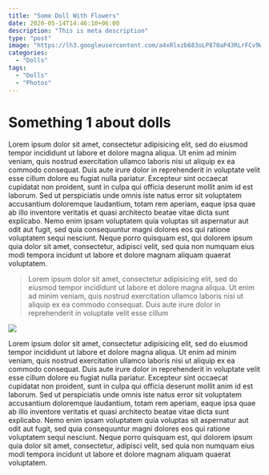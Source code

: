 ```yaml
---
title: "Some Doll With Flowers"
date: 2020-05-14T14:46:10+06:00
description: "This is meta description"
type: "post"
image: "https://lh3.googleusercontent.com/a4xRlxzb683oLP870aP43RLrFCv9W4LaYfI3MKamq5Cy47tLrxDY6LnY_AZCM8JC3TsQHGONKXaFaxALCKPmBs3YVuBQclCWFRoUQzOQ0HZ6IYK_1EP54rsziD5ypBr2PNa_shqys2K_yBchpj-500DBRNh3qChMdfoKSj9rWvGHJ0ZYtMjWLyb__1-JjAdYUCQzQ_EzWPFkPER-DV3w1iDxjoCni8IDrtkVoxqQ0xLj1LAlVgXr9bEdUkT28doVqV4gADtTq-fYl-gU5AJ92UFj1tFuRrJ7NKIcXJbCRi1ZJs4ShJsHiB1MthmcvDq6r3BHBVKMuYQsI92cQy5OrxXafUYHSI4lQkI4vZLHJyZYFbMQzq9sFj0QJKisMflwvnM927dDwjC4zXccOeYozOZkBe5slRKZOhairL1IC_tpvpRP0k6rL_XrQX0BaXN69rw2Jx5Rep3eup9k8mfSPFxVLtagbDQxl_RPSydsyPzANUYAHRStoc7MbD5mdlI3CJUANldmVtG1L1k_oJaT8JaDc2V91MUO25WAvgN1M5bvoF4paA0zZkzw1gWDYvm7xKX7fU4dZya2I0Svf4E6QJVpSPShp-iWNuM3V-JtTqtRUXjGQJtkJSDrJnkOQrg1wrbiMjGbmlVGgZw9MuBHRdVXRzqadgDWenRqjPgRLytGJJEob9ZH04M2BqCZhw=w499-h665-no?authuser=0"
categories: 
  - "Dolls"
tags:
  - "Dolls"
  - "Photos"
---
```


# Something 1 about dolls

Lorem ipsum dolor sit amet, consectetur adipisicing elit, sed do eiusmod tempor incididunt ut labore et
dolore magna aliqua. Ut enim ad minim veniam, quis nostrud exercitation ullamco laboris nisi ut aliquip ex
ea commodo consequat. Duis aute irure dolor in reprehenderit in voluptate velit esse cillum dolore eu fugiat
nulla pariatur. Excepteur sint occaecat cupidatat non proident, sunt in culpa qui officia deserunt mollit
anim id est laborum. Sed ut perspiciatis unde omnis iste natus error sit voluptatem accusantium doloremque
laudantium, totam rem aperiam, eaque ipsa quae ab illo inventore veritatis et quasi architecto beatae vitae
dicta sunt explicabo. Nemo enim ipsam voluptatem quia voluptas sit aspernatur aut odit aut fugit, sed quia
consequuntur magni dolores eos qui ratione voluptatem sequi nesciunt. Neque porro quisquam est, qui dolorem
ipsum quia dolor sit amet, consectetur, adipisci velit, sed quia non numquam eius modi tempora incidunt ut
labore et dolore magnam aliquam quaerat voluptatem.


> Lorem ipsum dolor sit amet, consectetur adipisicing elit, sed do eiusmod tempor incididunt ut
labore et dolore magna aliqua. Ut enim ad minim veniam, quis nostrud exercitation ullamco laboris nisi ut
aliquip ex ea commodo consequat. Duis aute irure dolor in reprehenderit in voluptate velit esse cillum


![](https://lh3.googleusercontent.com/ETsF8PHvDdLjzYUGlTYcXLSFym6tUkE46LRaUYSaUTOewTqK7wx8kjgfmEWrG1lwAeETyi5jCkqJIL-uMmycdqDggW4Zx5rLeyslTckbce-Ckt-NoVHbr4OFA0UiVcMuBRgytd6k0XtWwXo_ozgArUEUpnDF2m3RGmvUfpTbdH4xIg_9Ez4JALP8l7bMLh5SO0wYG8mVo0jJjX0HZnY8gdh56JTLaNqa-nBL5ZNYV_SEGDUjE_Uz246dL-8GuJGEqVwoJKqK9ZopOUIwxpPijOaJJu3ebDXtWDbjSEoEk5kSgG7ihX6Q_-Bu4gOEPrdD8vKB0I7Jbt4EapGLJQkAjNthgVYqGhMB9Uw1tap98IwVqMRbP2X7ORHaPGr1uj4Jzo9Vivt_vhO0B52plVsMdULHIFAc4mD5v7hmDruM0_EukhXaBDd5CI08_l1RiQYPyk52zPv0ugfszZIFNfCoPMsQblFu2tnn3Sloef-JzOKUCqB6rQdrkwAbmlfmbBgiZYBE3bQpL6IdOM8YWAVOgraJXdWA6zDL5h79wPyTFWcquipbCeq1rjO2lUjP80DGYWqpZjAGZSCQhpZiKm3kgp90Bq2A4ovVhpFcJrB8Mk-S4EMkaLcJ9ceEAmojZTxCsriOew3y5jS2fel2LhnwJ-GNC4och65Btji5fS29HD-rPXzgMt5XFCNDVXgmdw=w499-h665-no?authuser=0)

Lorem ipsum dolor sit amet, consectetur adipisicing elit, sed do eiusmod tempor incididunt ut labore et
dolore magna aliqua. Ut enim ad minim veniam, quis nostrud exercitation ullamco laboris nisi ut aliquip ex
ea commodo consequat. Duis aute irure dolor in reprehenderit in voluptate velit esse cillum dolore eu fugiat
nulla pariatur. Excepteur sint occaecat cupidatat non proident, sunt in culpa qui officia deserunt mollit
anim id est laborum. Sed ut perspiciatis unde omnis iste natus error sit voluptatem accusantium doloremque
laudantium, totam rem aperiam, eaque ipsa quae ab illo inventore veritatis et quasi architecto beatae vitae
dicta sunt explicabo. Nemo enim ipsam voluptatem quia voluptas sit aspernatur aut odit aut fugit, sed quia
consequuntur magni dolores eos qui ratione voluptatem sequi nesciunt. Neque porro quisquam est, qui dolorem
ipsum quia dolor sit amet, consectetur, adipisci velit, sed quia non numquam eius modi tempora incidunt ut
labore et dolore magnam aliquam quaerat voluptatem.


